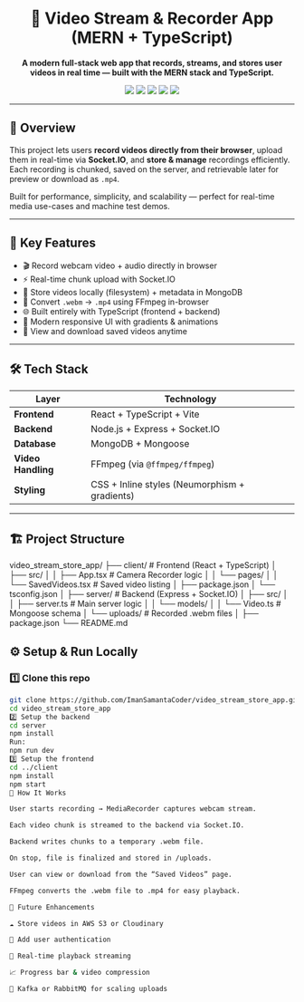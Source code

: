 <h1 align="center">🎥 Video Stream & Recorder App (MERN + TypeScript)</h1>

<p align="center">
  <b>A modern full-stack web app that records, streams, and stores user videos in real time — built with the MERN stack and TypeScript.</b>
</p>

<p align="center">
  <img src="https://img.shields.io/badge/Frontend-React-blue?style=for-the-badge&logo=react" />
  <img src="https://img.shields.io/badge/Backend-Node.js-green?style=for-the-badge&logo=node.js" />
  <img src="https://img.shields.io/badge/Database-MongoDB-brightgreen?style=for-the-badge&logo=mongodb" />
  <img src="https://img.shields.io/badge/Language-TypeScript-007ACC?style=for-the-badge&logo=typescript" />
  <img src="https://img.shields.io/badge/Video%20Processing-FFmpeg-orange?style=for-the-badge&logo=ffmpeg" />
</p>

---

## 🚀 Overview

This project lets users **record videos directly from their browser**, upload them in real-time via **Socket.IO**, and **store & manage** recordings efficiently.  
Each recording is chunked, saved on the server, and retrievable later for preview or download as `.mp4`.

Built for performance, simplicity, and scalability — perfect for real-time media use-cases and machine test demos.

---

## 🧩 Key Features

- 🎬 Record webcam video + audio directly in browser  
- ⚡ Real-time chunk upload with Socket.IO  
- 💾 Store videos locally (filesystem) + metadata in MongoDB  
- 🔄 Convert `.webm` → `.mp4` using FFmpeg in-browser  
- 🌐 Built entirely with TypeScript (frontend + backend)  
- 🎨 Modern responsive UI with gradients & animations  
- 📁 View and download saved videos anytime  

---

## 🛠️ Tech Stack

| Layer | Technology |
|-------|-------------|
| **Frontend** | React + TypeScript + Vite |
| **Backend** | Node.js + Express + Socket.IO |
| **Database** | MongoDB + Mongoose |
| **Video Handling** | FFmpeg (via `@ffmpeg/ffmpeg`) |
| **Styling** | CSS + Inline styles (Neumorphism + gradients) |

---

## 🏗️ Project Structure

video_stream_store_app/
├── client/ # Frontend (React + TypeScript)
│ ├── src/
│ │ ├── App.tsx # Camera Recorder logic
│ │ └── pages/
│ │ └── SavedVideos.tsx # Saved video listing
│ ├── package.json
│ └── tsconfig.json
│
├── server/ # Backend (Express + Socket.IO)
│ ├── src/
│ │ ├── server.ts # Main server logic
│ │ └── models/
│ │ └── Video.ts # Mongoose schema
│ └── uploads/ # Recorded .webm files
│
├── package.json
└── README.md

## ⚙️ Setup & Run Locally

### 1️⃣ Clone this repo
```bash
git clone https://github.com/ImanSamantaCoder/video_stream_store_app.git
cd video_stream_store_app
2️⃣ Setup the backend
cd server
npm install
Run:
npm run dev
3️⃣ Setup the frontend
cd ../client
npm install
npm start
🧠 How It Works

User starts recording → MediaRecorder captures webcam stream.

Each video chunk is streamed to the backend via Socket.IO.

Backend writes chunks to a temporary .webm file.

On stop, file is finalized and stored in /uploads.

User can view or download from the “Saved Videos” page.

FFmpeg converts the .webm file to .mp4 for easy playback.

🧩 Future Enhancements

☁️ Store videos in AWS S3 or Cloudinary

🔐 Add user authentication

🔄 Real-time playback streaming

📈 Progress bar & video compression

🧩 Kafka or RabbitMQ for scaling uploads



